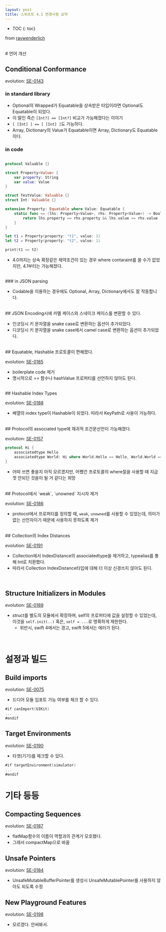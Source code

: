 ```yaml
---
layout: post
title: 스위프트 4.1 변경사항 요약
---
```

* TOC
{: toc}

from [raywenderlich](https://www.raywenderlich.com/187826/whats-new-in-swift-4-1)

<br/>
# 언어 개선

## Conditional Conformance
evolution: [SE-0143](https://github.com/apple/swift-evolution/blob/master/proposals/0143-conditional-conformances.md)

### in standard library

- Optional의 Wrapped가 Equatable을 상속받은 타입이라면 Optional도 Equatable이 되었다.
- 이 말인 즉슨 `[Int?] == [Int?]` 비교가 가능해졌다는 이야기
- `[ [Int] ] == [ [Int] ]`도 가능하다.
- Array, Dictionary의 Value가 Equatable이면 Array, Dictionary도 Equatable이다.

### in code

~~~swift

protocol Valuable {}

struct Property<Value> {
	var property: String
	var value: Value
}

struct TestValue: Valuable {}
struct Int: Valuable {}

extension Property: Equatable where Value: Equatable {
	static func == (lhs: Property<Value>, rhs: Property<Value>) -> Bool {
		return lhs.property == rhs.property && lhs.value == rhs.value
	}
}

let t1 = Property(property: "t1", value: 1)
let t2 = Property(property: "t2", value: 1)

print(t1 == t2)
~~~
- 4.0까지는 상속 확장같은 제약조건이 있는 경우 where contaraint를 쓸 수가 없었지만, 4.1부터는 가능해졌다.

<br/>
### in JSON parsing

- Codable을 이용하는 경우에도 Optional, Array, Dictionary에서도 잘 작동합니다.

<br/>
## JSON Encoding시에 카멜 케이스와 스네이크 케이스를 변환할 수 있다.

- 인코딩시 키 문자열을 snake case로 변환하는 옵션이 추가되었다.
- 디코딩시 키 문자열을 snake case에서 camel case로 변환하는 옵션이 추가되었다.

<br/>
## Equatable, Hashable 프로토콜이 편해졌다.

evolution: [SE-0185](https://github.com/apple/swift-evolution/blob/master/proposals/0185-synthesize-equatable-hashable.md)

- boilerplate code 제거
- 명시적으로 == 함수나 hashValue 프로퍼티를 선언하지 않아도 된다.

<br/>
## Hashable Index Types

evolution: [SE-0188](https://github.com/apple/swift-evolution/blob/master/proposals/0188-stdlib-index-types-hashable.md)

- 배열의 index type이 Hashable이 되었다. 따라서 KeyPath로 사용이 가능하다.

<br/>
## Protocol의 associated type에 재귀적 조건문선언이 가능해졌다.

evolution: [SE-0157](https://github.com/apple/swift-evolution/blob/master/proposals/0157-recursive-protocol-constraints.md)

~~~swift
protocol Hi {
	associatedtype Hello
	associatedtype World: Hi where World.Hello == Hello, World.World == World
}
~~~
- 어따 쓰면 좋을지 아직 모르겠지만, 어쨌건 프로토콜의 where절을 사용할 때 지금껏 안되던 것을이 될 거 같다는 희망

<br/>
## Protocol에서 `weak`, `unowned` 지시자 제거

evolution: [SE-0186](https://github.com/apple/swift-evolution/blob/master/proposals/0186-remove-ownership-keyword-support-in-protocols.md)

- protocol에서 프로퍼티를 정의할 때, `weak`, `unowned`를 사용할 수 있었는데, 의미가 없는 선언자이기 때문에 사용하지 못하도록 제거

<br/>
## Collection의 Index Distances

evolution: [SE-0191](https://github.com/apple/swift-evolution/blob/master/proposals/0191-eliminate-indexdistance.md)

- Collection에서 IndexDistance의 associatedtype을 제거하고, typealias를 통해 Int로 치환했다.
- 따라서 Collection IndexDistance타입에 대해 더 이상 신경쓰지 않아도 된다.

<br/>

## Structure Initializers in Modules

evolution: [SE-0189](https://github.com/apple/swift-evolution/blob/master/proposals/0189-restrict-cross-module-struct-initializers.md)

- struct를 별도의 모듈에서 확장하며, self의 프로퍼티에 값을 설정할 수 있었는데, 이것을 `self.init(..)` 혹은, `self = ...`로 명확하게 제한한다.
    - 위반시, swift 4에서는 경고, swift 5에서는 에러가 된다.

<br/>

# 설정과 빌드

## Build imports

evolution: [SE-0075](https://github.com/apple/swift-evolution/blob/master/proposals/0075-import-test.md)

- 드디어 모듈 임포트 가능 여부를 체크 할 수 있다.

~~~swift
#if canImport(UIKit)
...
#endif
~~~

## Target Environments

evolution: [SE-0190](https://github.com/apple/swift-evolution/blob/master/proposals/0190-target-environment-platform-condition.md)

- 타겟(기기)를 체크할 수 있다.

~~~swift
#if targetEnvironment(simulator)
...
#endif
~~~

# 기타 등등

## Compacting Sequences

evolution: [SE-0187](https://github.com/apple/swift-evolution/blob/master/proposals/0187-introduce-filtermap.md)

- flatMap함수의 이름이 역할과의 관계가 모호했다.
- 그래서 compactMap으로 바꿈

## Unsafe Pointers

evolution: [SE-0184](https://github.com/apple/swift-evolution/blob/master/proposals/0184-unsafe-pointers-add-missing.md)

- UnsafeMutableBufferPointer를 생성시 UnsafeMutablePointer를 사용하지 않아도 되도록 수정

## New Playground Features

evolution: [SE-0198](https://github.com/apple/swift-evolution/blob/master/proposals/0198-playground-quicklook-api-revamp.md)

- 모르겠다. 안써봐서.
